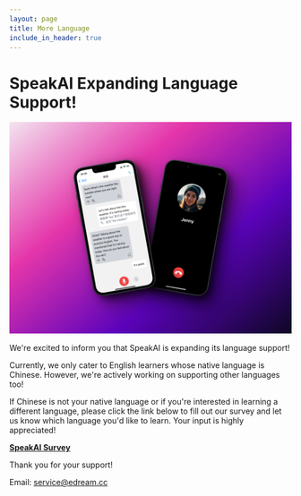 ```yaml
---
layout: page
title: More Language
include_in_header: true
---
```


# SpeakAI Expanding Language Support!

![](../assets/feature.jpg)

We're excited to inform you that SpeakAI is expanding its language support! 

Currently, we only cater to English learners whose native language is Chinese. However, we're actively working on supporting other languages too!

If Chinese is not your native language or if you're interested in learning a different language, please click the link below to fill out our survey and let us know which language you'd like to learn. Your input is highly appreciated!

[**SpeakAI Survey**](https://edreamai.feishu.cn/share/base/form/shrcnPA7atGt71T0KeLCeJxtBWd)

Thank you for your support!

Email: service@edream.cc

